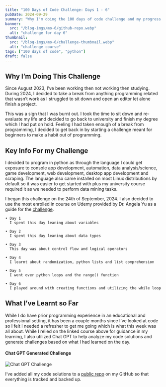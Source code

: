 ```yaml
---
title: "100 Days of Code Challenge: Days 1 - 6"
pubDate: 2024-09-29
summary: "Why I'm doing the 100 days of code challenge and my progress on it so far"
banner:
  src: "/blog-imgs/mo-6/github-repo.webp"
  alt: "challenge for day 6"
thumbnail:
  src: "/blog-imgs/mo-6/challenge-thumbnail.webp"
  alt: "challenge course"
tags: ["100 days of code", "python"]
draft: false
---
```


## Why I’m Doing This Challenge

Since August 2023, I’ve been working then not working then studying. During 2024, I decided to take a break from anything programming related that wasn’t work as I struggled to sit down and open an editor let alone finish a project.

This was a sign that I was burnt out. I took the time to sit down and re-evaluate my life and decided to go back to university and finish my degree which I had put on hold. Feeling I had taken enough of a break from programming, I decided to get back in by starting a challenge meant for beginners to make a habit out of programming.

## Key Info For my Challenge

I decided to program in python as through the language I could get exposure to console app development, automation, data analysis/science, game development, web development, desktop app development and scraping. The language also came installed on most Linux distributions by default so it was easier to get started with plus my university course required it as we needed to perform data mining tasks.

I began this challenge on the 24th of September, 2024. I also decided to use the most enrolled in course on Udemy provided by Dr. Angela Yu as a guide for the [challenge](https://www.udemy.com/course/100-days-of-code).

    • Day 1
      I spent this day leaning about variables

    • Day 2
      I spent this day leaning about data types

    • Day 3
      This day was about control flow and logical operators

    • Day 4
      I learnt about randomization, python lists and list comprehension

    • Day 5
      I went over python loops and the range() function

    • Day 6
      I played around with creating functions and utilizing the while loop

## What I’ve Learnt so Far

While I do have prior programming experience in an educational and professional setting, it has been a couple months since I’ve looked at code so I felt I needed a refresher to get me going which is what this week was all about. While I relied on the linked course above for guidance in my learning, I also utilized Chat GPT to help analyze my code solutions and generate challenges based on what I had learned on the day.

#### Chat GPT Generated Challenge

![Chat GPT Challenge](/blog-imgs/mo-6/chat-gpt-challenge.webp)

I’ve added all my code solutions to a [public repo](https://github.com/marvinobig/100-days-of-code) on my GitHub so that everything is tracked and backed up.

